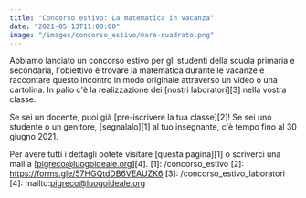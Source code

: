 ```yaml
---
title: "Concorso estivo: La matematica in vacanza"
date: "2021-05-13T11:00:00"
image: "/images/concorso_estivo/mare-quadrato.png"
---
```


Abbiamo lanciato un concorso estivo per gli studenti della scuola primaria e secondaria, 
l'obiettivo è trovare la matematica durante le vacanze e raccontare questo incontro in modo
originale attraverso un video o una cartolina. 
In palio c'è la realizzazione dei [nostri laboratori][3] nella vostra classe.

Se sei un docente, puoi già [pre-iscrivere la tua classe][2]! 
Se sei uno studente o un genitore, [segnalalo][1] al tuo insegnante, c'è tempo fino al 30 giugno 2021.

Per avere tutti i dettagli potete visitare [questa pagina][1] o scriverci una mail a [pigreco@luogoideale.org][4].
[1]: /concorso_estivo
[2]: https://forms.gle/57HGQtdDB6VEAUZK6
[3]: /concorso_estivo_laboratori
[4]: mailto:pigreco@luogoideale.org
